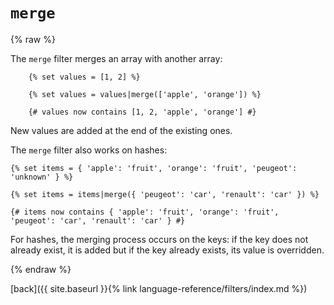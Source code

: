 `merge`
=======

{% raw %}

The `merge` filter merges an array with another array:

````twig
    {% set values = [1, 2] %}

    {% set values = values|merge(['apple', 'orange']) %}

    {# values now contains [1, 2, 'apple', 'orange'] #}
````

New values are added at the end of the existing ones.

The `merge` filter also works on hashes:

````twig
{% set items = { 'apple': 'fruit', 'orange': 'fruit', 'peugeot': 'unknown' } %}

{% set items = items|merge({ 'peugeot': 'car', 'renault': 'car' }) %}

{# items now contains { 'apple': 'fruit', 'orange': 'fruit', 'peugeot': 'car', 'renault': 'car' } #}
````

For hashes, the merging process occurs on the keys: if the key does not already exist, it is added but if the key already exists, its value is overridden.

{% endraw %}

[back]({{ site.baseurl }}{% link language-reference/filters/index.md %})